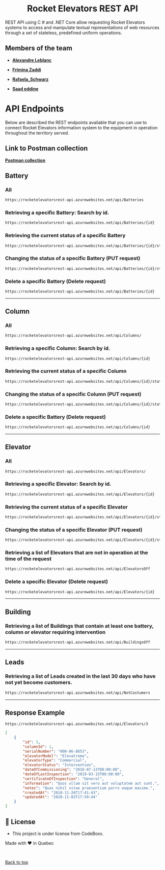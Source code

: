 <h1 align="center"> Rocket Elevators REST API </h1>

REST API using C # and .NET Core allow requesting Rocket Elevators systems to access and manipulate textual representations of web resources through a set of stateless, predefined uniform operations.

## Members of the team

- **[Alexandre Leblanc](https://github.com/CptnWookie)**

- **[Frimina Zaddi](https://github.com/frimina)**

- **[Rafaela_Schwarz](https://github.com/rafa-3111)**

- **[Saad eddine](https://github.com/saadeddinne)**

# API Endpoints

Below are described the REST endpoints available that you can use to connect Rocket Elevators information system to the equipment in operation throughout the territory served.

## Link to Postman collection

**[Postman collection](https://www.getpostman.com/collections/bd98e754ee804e6f5fcc)**

## Battery

### All

```html
https://rocketelevatorsrest-api.azurewebsites.net/api/Batteries
```

### Retrieving a specific Battery: Search by id.

```html
https://rocketelevatorsrest-api.azurewebsites.net/api/Batteries/{id}
```

### Retrieving the current status of a specific Battery

```html
https://rocketelevatorsrest-api.azurewebsites.net/api/Batteries/{id}/status
```

### Changing the status of a specific Battery (PUT request)

```html
https://rocketelevatorsrest-api.azurewebsites.net/api/Batteries/{id}/status
```

### Delete a specific Battery (Delete request)

```html
https://rocketelevatorsrest-api.azurewebsites.net/api/Batteries/{id}
```

<hr>

## Column

### All

```html
https://rocketelevatorsrest-api.azurewebsites.net/api/Columns/
```

### Retrieving a specific Column: Search by id.

```html
https://rocketelevatorsrest-api.azurewebsites.net/api/Columns/{id}
```

### Retrieving the current status of a specific Column

```html
https://rocketelevatorsrest-api.azurewebsites.net/api/Columns/{id}/status
```

### Changing the status of a specific Column (PUT request)

```html
https://rocketelevatorsrest-api.azurewebsites.net/api/Columns/{id}/status
```

### Delete a specific Battery (Delete request)

```html
https://rocketelevatorsrest-api.azurewebsites.net/api/Columns/{id}
```

<hr>

## Elevator

### All

```html
https://rocketelevatorsrest-api.azurewebsites.net/api/Elevators/
```

### Retrieving a specific Elevator: Search by id.

```html
https://rocketelevatorsrest-api.azurewebsites.net/api/Elevators/{id}
```

### Retrieving the current status of a specific Elevator

```html
https://rocketelevatorsrest-api.azurewebsites.net/api/Elevators/{id}/status
```

### Changing the status of a specific Elevator (PUT request)

```html
https://rocketelevatorsrest-api.azurewebsites.net/api/Elevators/{id}/status
```

### Retrieving a list of Elevators that are not in operation at the time of the request

```html
https://rocketelevatorsrest-api.azurewebsites.net/api/ElevatorsOff
```

### Delete a specific Elevator (Delete request)

```html
https://rocketelevatorsrest-api.azurewebsites.net/api/Elevators/{id}
```

<hr>

## Building

### Retrieving a list of Buildings that contain at least one battery, column or elevator requiring intervention

```html
https://rocketelevatorsrest-api.azurewebsites.net/api/BuildingsOff
```

<hr>

## Leads

### Retrieving a list of Leads created in the last 30 days who have not yet become customers.

```html
https://rocketelevatorsrest-api.azurewebsites.net/api/NotCostumers
```

<hr>

## Response Example

```html
https://rocketelevatorsrest-api.azurewebsites.net/api/Elevators/3
```

```json
[
	{
		"id": 3,
		"columnId": 1,
		"serialNumber": "000-86-8653",
		"elevatorModel": "Elevatroma",
		"elevatorType": "Commercial",
		"elevatorStatus": "Intervention",
		"dateOfCommissioning": "2018-07-13T00:00:00",
		"dateOfLastInspection": "2019-03-15T00:00:00",
		"certificateOfInspection": "General",
		"information": "Quos ullam sit vero aut voluptatem aut sunt.",
		"notes": "Quas nihil vitae praesentium porro eaque maxime.",
		"createdAt": "2018-11-26T17:41:43",
		"updatedAt": "2020-11-02T17:59:44"
	}
]
```

## :memo: License

- This project is under license from CodeBoxx.

Made with ❤️ in Quebec

&#xa0;

<a href="#top">Back to top</a>
